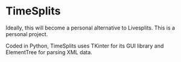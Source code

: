 # TimeSplits
Ideally, this will become a personal alternative to Livesplits. This is a personal project.

Coded in Python, TimeSplits uses TKinter for its GUI library and ElementTree for parsing XML data.